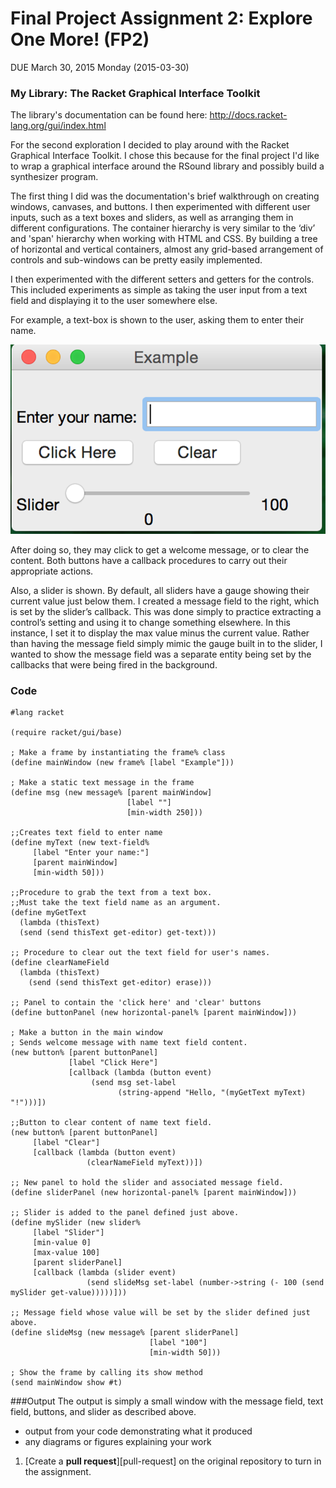 # Final Project Assignment 2: Explore One More! (FP2) 
DUE March 30, 2015 Monday (2015-03-30)

### My Library: The Racket Graphical Interface Toolkit
The library's documentation can be found here: http://docs.racket-lang.org/gui/index.html

For the second exploration I decided to play around with the Racket Graphical Interface Toolkit. 
I chose this because for the final project I'd like to wrap a graphical interface around the RSound 
library and possibly build a synthesizer program. 

The first thing I did was the documentation's brief walkthrough on creating windows, canvases, and buttons. 
I then experimented with different user inputs, such as a text boxes and sliders, as well as arranging them 
in different configurations.  The container hierarchy is very similar to the ‘div’ and 'span' hierarchy when 
working with HTML and CSS. By building a tree of horizontal and vertical containers, almost any 
grid-based arrangement of controls and sub-windows can be pretty easily implemented. 

I then experimented with the different setters and getters for the controls. This included experiments 
as simple as taking the user input from a text field and displaying it to the user somewhere else. 

For example, a text-box is shown to the user, asking them to enter their name. 

![Alt text](blank.png)

After doing so, they may click to get a welcome message, or to clear the content. Both buttons 
have a callback procedures to carry out their appropriate actions. 

Also, a slider is shown. By default, all sliders have a gauge showing their current value just 
below them. I created a message field to the right, which is set by the slider’s callback. 
This was done simply to practice extracting a control’s setting and using it to change something 
elsewhere. In this instance, I set it to display the max value minus the current value. Rather 
than having the message field simply mimic the gauge built in to the slider, I wanted to show 
the message field was a separate entity being set by the callbacks that were being fired in the 
background. 

### Code

```
#lang racket

(require racket/gui/base)

; Make a frame by instantiating the frame% class
(define mainWindow (new frame% [label "Example"]))

; Make a static text message in the frame
(define msg (new message% [parent mainWindow]
                          [label ""]
                          [min-width 250]))
 
;;Creates text field to enter name
(define myText (new text-field%
     [label "Enter your name:"]
     [parent mainWindow]
     [min-width 50]))

;;Procedure to grab the text from a text box.
;;Must take the text field name as an argument. 
(define myGetText 
  (lambda (thisText)
  (send (send thisText get-editor) get-text)))

;; Procedure to clear out the text field for user's names. 
(define clearNameField
  (lambda (thisText)
    (send (send thisText get-editor) erase)))

;; Panel to contain the 'click here' and 'clear' buttons
(define buttonPanel (new horizontal-panel% [parent mainWindow]))

; Make a button in the main window
; Sends welcome message with name text field content.
(new button% [parent buttonPanel]
             [label "Click Here"]
             [callback (lambda (button event)
                  (send msg set-label
                        (string-append "Hello, "(myGetText myText) "!")))])

;;Button to clear content of name text field. 
(new button% [parent buttonPanel]
     [label "Clear"]
     [callback (lambda (button event)
                 (clearNameField myText))])

;; New panel to hold the slider and associated message field.
(define sliderPanel (new horizontal-panel% [parent mainWindow]))

;; Slider is added to the panel defined just above. 
(define mySlider (new slider%
     [label "Slider"]
     [min-value 0]
     [max-value 100]
     [parent sliderPanel]
     [callback (lambda (slider event)
                 (send slideMsg set-label (number->string (- 100 (send mySlider get-value)))))]))

;; Message field whose value will be set by the slider defined just above. 
(define slideMsg (new message% [parent sliderPanel]
                               [label "100"]
                               [min-width 50]))
 
; Show the frame by calling its show method
(send mainWindow show #t)

```
###Output
The output is simply a small window with the message field, text field, buttons, and slider as described above.


* output from your code demonstrating what it produced
* any diagrams or figures explaining your work 
 

1. [Create a **pull request**][pull-request] on the original repository to turn in the assignment.

